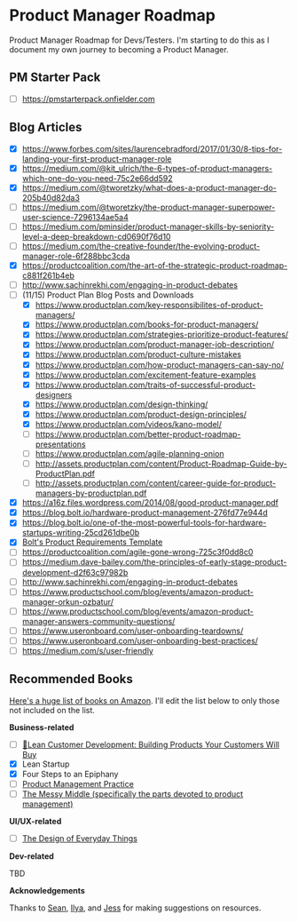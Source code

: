 # Product Manager Roadmap
Product Manager Roadmap for Devs/Testers. I'm starting to do this as I document my own journey to becoming a Product Manager.

## PM Starter Pack

* [ ] https://pmstarterpack.onfielder.com

## Blog Articles

* [x] https://www.forbes.com/sites/laurencebradford/2017/01/30/8-tips-for-landing-your-first-product-manager-role
* [x] https://medium.com/@kit_ulrich/the-6-types-of-product-managers-which-one-do-you-need-75c2e66dd592
* [x] https://medium.com/@tworetzky/what-does-a-product-manager-do-205b40d82da3
* [ ] https://medium.com/@tworetzky/the-product-manager-superpower-user-science-7296134ae5a4
* [ ] https://medium.com/pminsider/product-manager-skills-by-seniority-level-a-deep-breakdown-cd0690f76d10
* [ ] https://medium.com/the-creative-founder/the-evolving-product-manager-role-6f288bbc3cda
* [x] https://productcoalition.com/the-art-of-the-strategic-product-roadmap-c881f261b4eb
* [ ] http://www.sachinrekhi.com/engaging-in-product-debates
* [ ] (11/15) Product Plan Blog Posts and Downloads
  * [x] https://www.productplan.com/key-responsibilites-of-product-managers/
  * [x] https://www.productplan.com/books-for-product-managers/
  * [x] https://www.productplan.com/strategies-prioritize-product-features/
  * [x] https://www.productplan.com/product-manager-job-description/
  * [x] https://www.productplan.com/product-culture-mistakes
  * [x] https://www.productplan.com/how-product-managers-can-say-no/
  * [x] https://www.productplan.com/excitement-feature-examples
  * [x] https://www.productplan.com/traits-of-successful-product-designers
  * [x] https://www.productplan.com/design-thinking/
  * [x] https://www.productplan.com/product-design-principles/
  * [x] https://www.productplan.com/videos/kano-model/
  * [ ] https://www.productplan.com/better-product-roadmap-presentations
  * [ ] https://www.productplan.com/agile-planning-onion
  * [ ] http://assets.productplan.com/content/Product-Roadmap-Guide-by-ProductPlan.pdf
  * [ ] http://assets.productplan.com/content/career-guide-for-product-managers-by-productplan.pdf
* [x] https://a16z.files.wordpress.com/2014/08/good-product-manager.pdf
* [x] https://blog.bolt.io/hardware-product-management-276fd77e944d
* [x] https://blog.bolt.io/one-of-the-most-powerful-tools-for-hardware-startups-writing-25cd261dbe0b
* [x] [Bolt's Product Requirements Template](https://docs.google.com/document/d/1eBaBOF2A3rIfXeqqjq4uFAxX2f85JqanJmq-72ptur0/edit)
* [ ] https://productcoalition.com/agile-gone-wrong-725c3f0dd8c0
* [ ] https://medium.dave-bailey.com/the-principles-of-early-stage-product-development-d2f63c97982b
* [ ] http://www.sachinrekhi.com/engaging-in-product-debates
* [ ] https://www.productschool.com/blog/events/amazon-product-manager-orkun-ozbatur/
* [ ] https://www.productschool.com/blog/events/amazon-product-manager-answers-community-questions/
* [ ] https://www.useronboard.com/user-onboarding-teardowns/
* [ ] https://www.useronboard.com/user-onboarding-best-practices/
* [ ] https://medium.com/s/user-friendly

## Recommended Books
[Here's a huge list of books on Amazon](https://amzn.to/2ONxSNX). I'll edit the list below to only those not included on the list.

**Business-related**
* [ ] [🌟Lean Customer Development: Building Products Your Customers Will Buy](https://www.amazon.com/Lean-Customer-Development-Hardcover-version/dp/1449356354)
* [x] Lean Startup
* [x] Four Steps to an Epiphany
* [ ] [Product Management Practice](https://www.amazon.com/Product-Management-Practice-Real-World-Connective/dp/1491982276/)
* [ ] [The Messy Middle (specifically the parts devoted to product management)](https://www.amazon.com/Messy-Middle-Finding-Through-Hardest/dp/0735218072)

**UI/UX-related**
* [ ] [The Design of Everyday Things](https://www.amazon.com/Design-Everyday-Things-Donald-Norman/dp/1452654123)

**Dev-related**

TBD

**Acknowledgements**

Thanks to [Sean](https://github.com/belucid), [Ilya](https://github.com/license2e), and [Jess](https://github.com/jessmartin) for making suggestions on resources.
